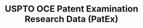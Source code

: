 ---
layout: default
bigquery: https://console.cloud.google.com/bigquery?p=patents-public-data&d=uspto_oce_pair&page=dataset
citation: 'Graham, S. Marco, A., and Miller, A. (2015). “The USPTO Patent Examination
  Research Dataset: A Window on the Process of Patent Examination.”'
contributors: Graham, S. Marco, A., Miller, A.
cost: None
description: The latest version of PatEx (referred to below as the 2020 release) contains
  detailed information on nearly 11.9 million publicly-viewable provisional and non-provisional
  patent applications to the USPTO and over 4.6 million Patent Cooperation Treaty
  (PCT) applications. It is based on data that OCE downloaded from the Patent Examination
  Data System (PEDS) in April, 2021. The PEDS data are sourced from Public PAIR. The
  first time that OCE used PEDS as the basis of PatEx was for the 2019 release. We
  took the PEDS data and organized it into the familiar PatEx data files, which are
  based on the organization of the Public PAIR portal. The data files include information
  on each application’s characteristics, prosecution history, continuation history,
  claims of foreign priority, patent term adjustment history, publication history,
  and correspondence address information.
documentation: 'For the 2019 and later releases, new technical documentation is available
  https://www.uspto.gov/sites/default/files/documents/PatEx-2019-Technical-Doc.pdf


  A document describing the 2014-2017 data sets is available and can be cited as:
  Graham, Stuart J.H. and Marco, Alan C. and Miller, Richard, The USPTO Patent Examination
  Research Dataset: A Window on the Process of Patent Examination (November 30, 2015).
  Available at SSRN: https://ssrn.com/abstract=2702637.'
last_edit: Mon, 04 Apr 2022 19:06:22 GMT
location: https://www.uspto.gov/ip-policy/economic-research/research-datasets/patent-examination-research-dataset-public-pair
maintained_by: EconomicsData@uspto.gov
related_publications: https://ssrn.com/abstract=29956744, https://ssrn.com/abstract=2702637
schema_fields: '[''examiner_name_middle'', ''examiner_name_first'', ''earliest_pgpub_date'',
  ''earliest_pgpub_number'', ''correspondence_postal_code'', ''application_number'',
  ''examiner_id'', ''file_location_date'', ''correspondence_name_line_1'', ''examiner_name_last'',
  ''child_filing_date'', ''foreign_parent_id'', ''uspc_class'', ''filing_date'', ''inventor_country_name'',
  ''appl_status_date'', ''inventor_country_code'', ''foreign_parent_date'', ''invention_title'',
  ''parent_filing_date'', ''correspondence_name_line_2'', ''application_type'', ''application_number_pair'',
  ''inventor_address_type'', ''correspondence_region_name'', ''parent_country'', ''examiner_art_unit'',
  ''uspc_subclass'', ''correspondence_street_line_2'', ''wipo_pub_number'', ''continuation_type'',
  ''correspondence_region_code'', ''correspondence_country_name'', ''inventor_name_last'',
  ''sequence_number'', ''abandon_date'', ''inventor_region_code'', ''disposal_type'',
  ''recorded_date'', ''file_location'', ''child_application_number'', ''invention_subject_matter'',
  ''correspondence_country_code'', ''correspondence_street_line_1'', ''patent_number'',
  ''patent_issue_date'', ''parent_application_number'', ''event_description'', ''inventor_rank'',
  ''parent_country_code'', ''small_entity_indicator'', ''appl_status_code'', ''inventor_name_middle'',
  ''customer_number'', ''atty_docket_number'', ''wipo_pub_date'', ''status_description'',
  ''confirm_number'', ''correspondence_city'', ''inventor_name_first'', ''event_code'',
  ''aia_first_to_file'', ''status_code'']'
shortname: patex
tags:
- patents
- legal
- history
terms_of_use: 'USPTO’s online databases are not designed or intended to be a source
  for bulk downloads of USPTO data when accessed through the website’s interfaces.
  Individuals, companies, IP addresses, or blocks of IP addresses who, in effect,
  deny or decrease service by generating unusually high numbers of database accesses
  (searches, pages, or hits), whether generated manually or in an automated fashion,
  may be denied access to USPTO servers without notice.


  Bulk data products may be separately obtained from the USPTO, either for free or
  at the cost of dissemination. For details, see information on Electronic Bulk Data
  Products: https://www.uspto.gov/learning-and-resources/electronic-bulk-data-products'
title: USPTO OCE Patent Examination Research Data (PatEx)
uuid: 4342caa7-23af-420c-b2f6-6088f133df6a
---